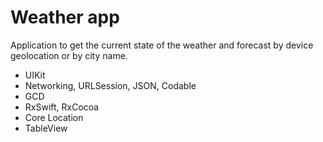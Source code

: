 # Weather app
Application to get the current state of the weather and forecast by device geolocation or by city name.
* UIKit
* Networking, URLSession, JSON, Codable
* GCD
* RxSwift, RxCocoa
* Core Location
* TableView
